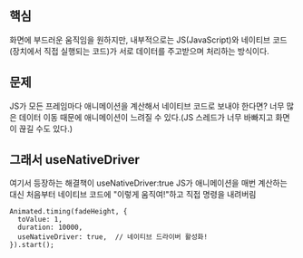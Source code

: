 ## 핵심
화면에 부드러운 움직임을 원하지만, 내부적으로는 JS(JavaScript)와 네이티브 코드(장치에서 직접 실행되는 코드)가 서로 데이터를 주고받으며 처리하는 방식이다.

## 문제
JS가 모든 프레임마다 애니메이션을 계산해서 네이티브 코드로 보내야 한다면? 너무 많은 데이터 이동 때문에 애니메이션이 느려질 수 있다.(JS 스레드가 너무 바빠지고 화면이 끊길 수도 있다.)

## 그래서 useNativeDriver
여기서 등장하는 해결책이 useNativeDriver:true JS가 애니메이션을 매번 계산하는 대신 처음부터 네이티브 코드에 "이렇게 움직여!"하고 직접 명령을 내려버림

```Tsx
Animated.timing(fadeHeight, {
  toValue: 1,
  duration: 10000,
  useNativeDriver: true,  // 네이티브 드라이버 활성화!
}).start();
```
